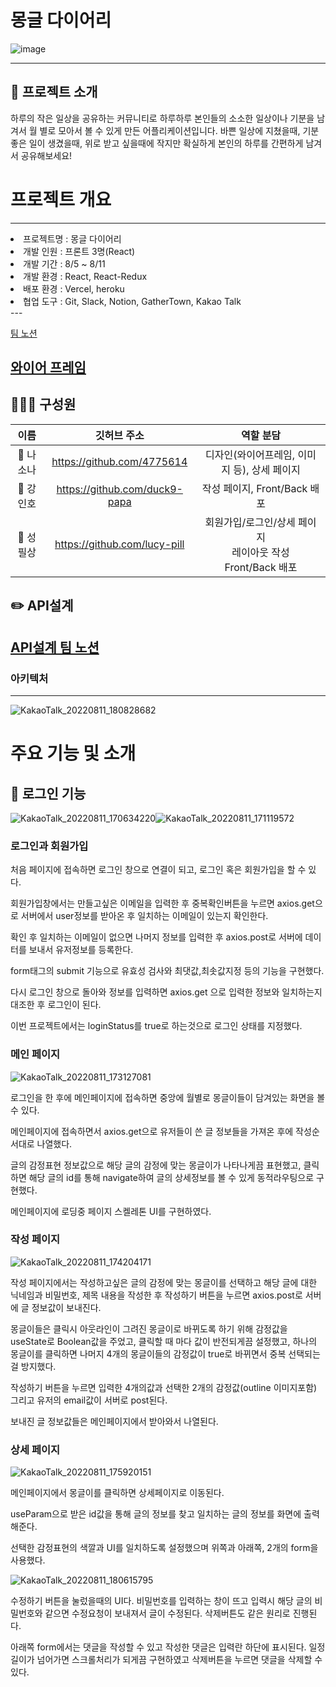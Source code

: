 # 몽글 다이어리

![image](https://user-images.githubusercontent.com/107654769/184087207-119c8d22-4dc2-41eb-9427-dff4c27e4c5c.png)

---
📝 프로젝트 소개
---
하루의 작은 일상을 공유하는 커뮤니티로 하루하루 본인들의 소소한 일상이나 기분을 남겨서 월 별로 모아서 볼 수 있게 만든 어플리케이션입니다.
바쁜 일상에 지쳤을때, 기분 좋은 일이 생겼을때, 위로 받고 싶을때에 작지만 확실하게 본인의 하루를 간편하게 남겨서 공유해보세요!

# 프로젝트 개요
---
<li>프로젝트명 : 몽글 다이어리</li>
<li>개발 인원 : 프론트 3명(React)</li>
<li>개발 기간 : 8/5 ~ 8/11</li>
<li>개발 환경 : React, React-Redux</li>
<li>배포 환경 : Vercel, heroku</li>
<li>협업 도구 : Git, Slack, Notion, GatherTown, Kakao Talk</li>
---

<a href="https://teamsparta.notion.site/5-1a97b6245a0849b7b5d8b31ffd84cfb6">팀 노션</a>


<a href="https://s3.us-west-2.amazonaws.com/secure.notion-static.com/5f9870d7-3cd9-45e8-a434-7d70e81c6d6f/%E1%84%8B%E1%85%B5%E1%86%AF%E1%84%80%E1%85%B5%E1%84%8C%E1%85%A1%E1%86%BC_%E1%84%8B%E1%85%AA%E1%84%8B%E1%85%B5%E1%84%8B%E1%85%A5%E1%84%91%E1%85%B3%E1%84%85%E1%85%A6%E1%84%8B%E1%85%B5%E1%86%B7_%E1%84%8E%E1%85%AC%E1%84%8C%E1%85%A9%E1%86%BC.pdf?X-Amz-Algorithm=AWS4-HMAC-SHA256&X-Amz-Content-Sha256=UNSIGNED-PAYLOAD&X-Amz-Credential=AKIAT73L2G45EIPT3X45%2F20220811%2Fus-west-2%2Fs3%2Faws4_request&X-Amz-Date=20220811T074215Z&X-Amz-Expires=86400&X-Amz-Signature=94129e937761a8e592df780089e1f6805e64b83479adf3eadd8be574cf7b954e&X-Amz-SignedHeaders=host&response-content-disposition=filename%20%3D%22%25E1%2584%258B%25E1%2585%25B5%25E1%2586%25AF%25E1%2584%2580%25E1%2585%25B5%25E1%2584%258C%25E1%2585%25A1%25E1%2586%25BC_%25E1%2584%258B%25E1%2585%25AA%25E1%2584%258B%25E1%2585%25B5%25E1%2584%258B%25E1%2585%25A5%25E1%2584%2591%25E1%2585%25B3%25E1%2584%2585%25E1%2585%25A6%25E1%2584%258B%25E1%2585%25B5%25E1%2586%25B7_%25E1%2584%258E%25E1%2585%25AC%25E1%2584%258C%25E1%2585%25A9%25E1%2586%25BC.pdf%22&x-id=GetObject">와이어 프레임</a>
---

👨‍👧‍👦 구성원
---
|   이름    |         깃허브 주소         |                            역할 분담                            |
| :-------: | :-------------------------: | :-------------------------------------------------------------: |
|  👧 나소나  | https://github.com/4775614 |  디자인(와이어프레임, 이미지 등), 상세 페이지  |
| 👦 강인호  | https://github.com/duck9-papa | 작성 페이지, Front/Back 배포 |
| 👦 성필상  | https://github.com/lucy-pill | 회원가입/로그인/상세 페이지 <br/> 레이아웃 작성 <br/>Front/Back 배포 |

✏️ API설계
---
<a href="https://teamsparta.notion.site/68213ae61b194200814a67d565e13f15?v=6b986b29144240cc832134d4b702b611">API설계 팀 노션</a>
---
<h3>아키텍처</h3>

---


![KakaoTalk_20220811_180828682](https://user-images.githubusercontent.com/107654769/184128677-d8ef0086-cbc6-4ac0-a0ad-2d91c6ecb957.png)


<h1>주요 기능 및 소개</h1>


🔎 로그인 기능
---
![KakaoTalk_20220811_170634220](https://user-images.githubusercontent.com/107654769/184092101-616f3187-64a2-40ac-a1e3-7cd74e1887e8.png)![KakaoTalk_20220811_171119572](https://user-images.githubusercontent.com/107654769/184091320-9e22d080-d4f2-4dc1-9bbb-0f9ba6b5b962.png)


<h3>로그인과 회원가입</h3>

처음 페이지에 접속하면 로그인 창으로 연결이 되고, 로그인 혹은 회원가입을 할 수 있다.


회원가입창에서는 만들고싶은 이메일을 입력한 후 중복확인버튼을 누르면 axios.get으로 서버에서 user정보를 받아온 후 일치하는 이메일이 있는지 확인한다.


확인 후 일치하는 이메일이 없으면 나머지 정보를 입력한 후 axios.post로 서버에 데이터를 보내서 유저정보를 등록한다.


form태그의 submit 기능으로 유효성 검사와 최댓값,최솟값지정 등의 기능을 구현했다.


다시 로그인 창으로 돌아와 정보를 입력하면 axios.get 으로 입력한 정보와 일치하는지 대조한 후 로그인이 된다.


이번 프로젝트에서는 loginStatus를 true로 하는것으로 로그인 상태를 지정했다.


<h3>메인 페이지</h3>

![KakaoTalk_20220811_173127081](https://user-images.githubusercontent.com/107654769/184094760-6bb9ca6d-0960-4300-a7b3-d6e8aec8899b.png)


로그인을 한 후에 메인페이지에 접속하면 중앙에 월별로 몽글이들이 담겨있는 화면을 볼 수 있다.


메인페이지에 접속하면서 axios.get으로 유저들이 쓴 글 정보들을 가져온 후에 작성순서대로 나열했다.


글의 감정표현 정보값으로 해당 글의 감정에 맞는 몽글이가 나타나게끔 표현했고, 클릭하면 해당 글의 id를 통해 navigate하여 글의 상세정보를 볼 수 있게 동적라우팅으로 구현했다.


메인페이지에 로딩중 페이지 스켈레톤 UI를 구현하였다.


<h3>작성 페이지</h3>

![KakaoTalk_20220811_174204171](https://user-images.githubusercontent.com/107654769/184096284-4a540e2e-da56-4cc7-815f-4a833694fecb.png)


작성 페이지에서는 작성하고싶은 글의 감정에 맞는 몽글이를 선택하고 해당 글에 대한 닉네임과 비밀번호, 제목 내용을 작성한 후 작성하기 버튼을 누르면 axios.post로 서버에 글 정보값이 보내진다.



몽글이들은 클릭시 아웃라인이 그려진 몽글이로 바뀌도록 하기 위해 감정값을 useState로 Boolean값을 주었고, 클릭할 때 마다 값이 반전되게끔 설정했고, 하나의 몽글이를 클릭하면 나머지 4개의 몽글이들의 감정값이 true로 바뀌면서 중복 선택되는걸 방지했다.


작성하기 버튼을 누르면 입력한 4개의값과 선택한 2개의 감정값(outline 이미지포함) 그리고 유저의 email값이 서버로 post된다.


보내진 글 정보값들은 메인페이지에서 받아와서 나열된다.


<h3>상세 페이지</h3>

![KakaoTalk_20220811_175920151](https://user-images.githubusercontent.com/107654769/184100883-7c15fd1d-3826-4fe5-857e-bbb463a3b9bf.png)


메인페이지에서 몽글이를 클릭하면 상세페이지로 이동된다.


useParam으로 받은 id값을 통해 글의 정보를 찾고 일치하는 글의 정보를 화면에 출력해준다.


선택한 감정표현의 색깔과 UI를 일치하도록 설정했으며 위쪽과 아래쪽, 2개의 form을 사용했다.

![KakaoTalk_20220811_180615795](https://user-images.githubusercontent.com/107654769/184100974-36c6e849-0a35-4e5a-8314-9fd71fc48cb8.png)

수정하기 버튼을 눌렀을때의 UI다. 비밀번호를 입력하는 창이 뜨고 입력시 해당 글의 비밀번호와 같으면 수정요청이 보내져서 글이 수정된다. 삭제버튼도 같은 원리로 진행된다.


아래쪽 form에서는 댓글을 작성할 수 있고 작성한 댓글은 입력란 하단에 표시된다. 일정 길이가 넘어가면 스크롤처리가 되게끔 구현하였고 삭제버튼을 누르면 댓글을 삭제할 수 있다.
